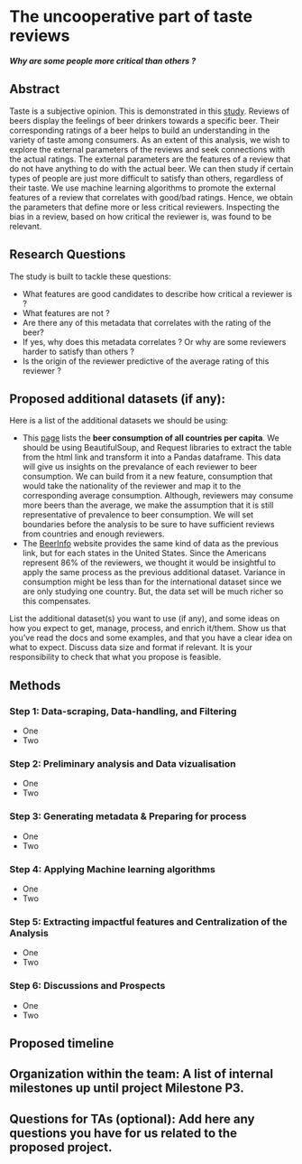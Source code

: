 # The uncooperative part of taste reviews  
___Why are some people more critical than others ?___

## Abstract
Taste is a subjective opinion. This is demonstrated in this [study](http://i.stanford.edu/~julian/pdfs/icdm2012.pdf). Reviews of beers display the feelings of beer drinkers towards a specific beer. Their corresponding ratings of a beer helps to build an understanding in the variety of taste among consumers. As an extent of this analysis, we wish to explore the external parameters of the reviews and seek connections with the actual ratings. The external parameters are the features of a review that do not have anything to do with the actual beer. We can then study if 
certain types of people are just more difficult to satisfy than others, regardless of their taste. We use machine learning algorithms to promote the external features of a review that correlates with good/bad ratings. Hence, we obtain the parameters that define more or less critical reviewers. Inspecting the bias in a review, based on how critical the reviewer is, was found to be relevant.



## Research Questions
The study is built to tackle these questions:
  * What features are good candidates to describe how critical a reviewer is ?
  * What features are not ? 
  * Are there any of this metadata that correlates with the rating of the beer? 
  * If yes, why does this metadata correlates ? Or why are some reviewers harder to satisfy than others ?
  * Is the origin of the reviewer predictive of the average rating of this reviewer ?


## Proposed additional datasets (if any):
Here is a list of the additional datasets we should be using:
  * This [page](https://en.wikipedia.org/wiki/List_of_countries_by_beer_consumption_per_capita) lists the __beer consumption of all countries per capita__. We should be using BeautifulSoup, and Request libraries to extract the table from the html link and transform it into a Pandas dataframe. This data will give us insights on the prevalance of each reviewer to beer consumption. We can build from it a new feature, consumption that would take the nationality of the reviewer and map it to the corresponding average consumption. Although, reviewers may consume more beers than the average, we make the assumption that it is still representative of prevalence to beer consumption. We will set boundaries before the analysis to be sure to have sufficient reviews from countries and enough reviewers.
  * The [BeerInfo](https://beerinfo.com/beer-consumption-by-state-per-capita/) website provides the same kind of data as the previous link, but for each states in the United States. Since the Americans represent 86% of the reviewers, we thought it would be insightful to apply the same process as the previous additional dataset. Variance in consumption might be less than for the international dataset since we are only studying one country. But, the data set will be much richer so this compensates.

List the additional dataset(s) you want to use (if any), and some ideas on how you expect to get, manage, process, and enrich it/them. Show us that you’ve read the docs and some examples, and that you have a clear idea on what to expect. Discuss data size and format if relevant. It is your responsibility to check that what you propose is feasible.



## Methods
### Step 1: Data-scraping, Data-handling, and Filtering

* One
* Two

### Step 2: Preliminary analysis and Data vizualisation

* One
* Two

### Step 3: Generating metadata & Preparing for process

* One
* Two

### Step 4: Applying Machine learning algorithms

* One
* Two

### Step 5: Extracting impactful features and Centralization of the Analysis

* One
* Two

### Step 6: Discussions and Prospects

* One
* Two



## Proposed timeline


## Organization within the team: A list of internal milestones up until project Milestone P3.


## Questions for TAs (optional): Add here any questions you have for us related to the proposed project.
